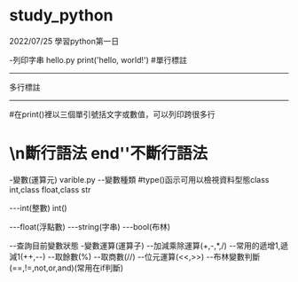 # study_python

2022/07/25
學習python第一日

-列印字串
hello.py
print('hello, world!')
#單行標註 
***
多行標註
***

#在print()裡以三個單引號括文字或數值，可以列印跨很多行
# \n斷行語法   end''不斷行語法




-變數(運算元)
varible.py
--變數種類
#type()函示可用以檢視資料型態class int,class float,class str

---int(整數)
int()

---float(浮點數)
---string(字串)
---bool(布林)

--查詢目前變數狀態
-變數運算(運算子)
--加減乘除運算(+,-,*,/)
--常用的遞增1,遞減1(++,--)
--取餘數(%)
--取商數(//)
--位元運算(<<,>>)
--布林變數判斷(==,!=,not,or,and)(常用在if判斷)
